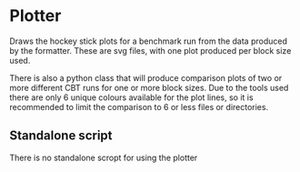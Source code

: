 # Plotter
Draws the hockey stick plots for a benchmark run from the data produced by the formatter. These are svg files, with one
plot produced per block size used.

There is also a python class that will produce comparison plots of two or more different CBT runs for one or more block 
sizes.
Due to the tools used there are only 6 unique colours available for the plot lines, so it is recommended to limit the
comparison to 6 or less files or directories.

## Standalone script
There is no standalone scropt for using the plotter